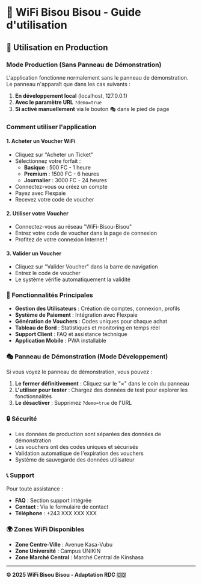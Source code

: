 # 📱 WiFi Bisou Bisou - Guide d'utilisation

## 🚀 Utilisation en Production

### Mode Production (Sans Panneau de Démonstration)

L'application fonctionne normalement sans le panneau de démonstration. Le panneau n'apparaît que dans les cas suivants :

1. **En développement local** (localhost, 127.0.0.1)
2. **Avec le paramètre URL** `?demo=true`
3. **Si activé manuellement** via le bouton 🎭 dans le pied de page

### Comment utiliser l'application

#### 1. **Acheter un Voucher WiFi**
   - Cliquez sur "Acheter un Ticket"
   - Sélectionnez votre forfait :
     - **Basique** : 500 FC - 1 heure
     - **Premium** : 1500 FC - 6 heures  
     - **Journalier** : 3000 FC - 24 heures
   - Connectez-vous ou créez un compte
   - Payez avec Flexpaie
   - Recevez votre code de voucher

#### 2. **Utiliser votre Voucher**
   - Connectez-vous au réseau "WiFi-Bisou-Bisou"
   - Entrez votre code de voucher dans la page de connexion
   - Profitez de votre connexion Internet !

#### 3. **Valider un Voucher**
   - Cliquez sur "Valider Voucher" dans la barre de navigation
   - Entrez le code de voucher
   - Le système vérifie automatiquement la validité

### 🔧 Fonctionnalités Principales

- **Gestion des Utilisateurs** : Création de comptes, connexion, profils
- **Système de Paiement** : Intégration avec Flexpaie
- **Génération de Vouchers** : Codes uniques pour chaque achat
- **Tableau de Bord** : Statistiques et monitoring en temps réel
- **Support Client** : FAQ et assistance technique
- **Application Mobile** : PWA installable

### 🎭 Panneau de Démonstration (Mode Développement)

Si vous voyez le panneau de démonstration, vous pouvez :

1. **Le fermer définitivement** : Cliquez sur le "×" dans le coin du panneau
2. **L'utiliser pour tester** : Chargez des données de test pour explorer les fonctionnalités
3. **Le désactiver** : Supprimez `?demo=true` de l'URL

### 🔒 Sécurité

- Les données de production sont séparées des données de démonstration
- Les vouchers ont des codes uniques et sécurisés
- Validation automatique de l'expiration des vouchers
- Système de sauvegarde des données utilisateur

### 📞 Support

Pour toute assistance :
- **FAQ** : Section support intégrée
- **Contact** : Via le formulaire de contact
- **Téléphone** : +243 XXX XXX XXX

### 🌍 Zones WiFi Disponibles

- **Zone Centre-Ville** : Avenue Kasa-Vubu
- **Zone Université** : Campus UNIKIN  
- **Zone Marché Central** : Marché Central de Kinshasa

---

**© 2025 WiFi Bisou Bisou - Adaptation RDC 🇨🇩**
